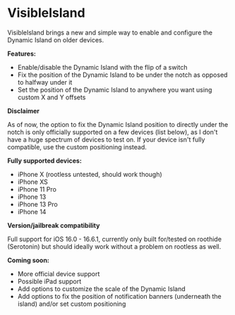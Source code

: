 # VisibleIsland
VisibleIsland brings a new and simple way to enable and configure the Dynamic Island on older devices.

**Features:**
- Enable/disable the Dynamic Island with the flip of a switch
- Fix the position of the Dynamic Island to be under the notch as opposed to halfway under it
- Set the position of the Dynamic Island to anywhere you want using custom X and Y offsets
 

**Disclaimer**

As of now, the option to fix the Dynamic Island position to directly under the notch is only officially supported on a few devices (list below), as I don't have a huge spectrum of devices to test on. If your device isn't fully compatible, use the custom positioning instead.
 

**Fully supported devices:**
- iPhone X (rootless untested, should work though)
- iPhone XS
- iPhone 11 Pro
- iPhone 13
- iPhone 13 Pro
- iPhone 14
 

**Version/jailbreak compatibility**

Full support for iOS 16.0 - 16.6.1, currently only built for/tested on roothide (Serotonin) but should ideally work without a problem on rootless as well.
 

**Coming soon:**
- More official device support
- Possible iPad support
- Add options to customize the scale of the Dynamic Island
- Add options to fix the position of notification banners (underneath the island) and/or set custom positioning
